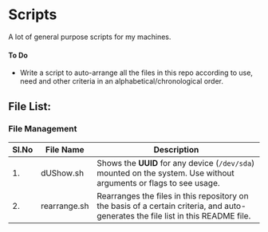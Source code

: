 # Scripts
A lot of general purpose scripts for my machines.

#### To Do
* Write a script to auto-arrange all the files in this repo according to use, need and other criteria in an alphabetical/chronological order.

## File List:
### File Management
|Sl.No | File Name | Description|
|---|---|---|
|1. | dUShow.sh	|	Shows the **UUID** for any device (`/dev/sda`) mounted on the system. Use without arguments or flags to see usage.|
|2. | rearrange.sh	|	Rearranges the files in this repository on the basis of a certain criteria, and auto-generates the file list in this README file.|
